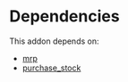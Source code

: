 # Dependencies

This addon depends on:

- [mrp](../../../../../oca-ocb-mrp/odoo-bringout-oca-ocb-mrp)
- [purchase_stock](../../../../../oca-ocb-warehouse/odoo-bringout-oca-ocb-purchase_stock)
